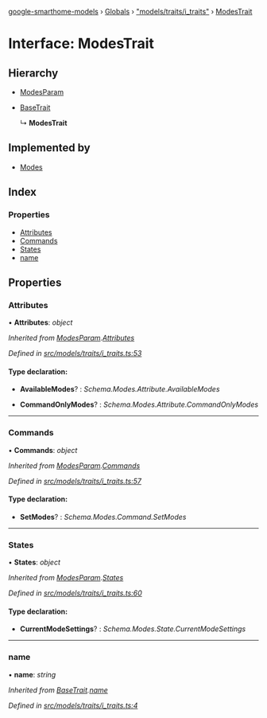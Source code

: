 [google-smarthome-models](../README.md) › [Globals](../globals.md) › ["models/traits/i_traits"](../modules/_models_traits_i_traits_.md) › [ModesTrait](_models_traits_i_traits_.modestrait.md)

# Interface: ModesTrait

## Hierarchy

* [ModesParam](_models_traits_i_traits_.modesparam.md)

* [BaseTrait](_models_traits_i_traits_.basetrait.md)

  ↳ **ModesTrait**

## Implemented by

* [Modes](../classes/_models_traits_modes_modes_.modes.md)

## Index

### Properties

* [Attributes](_models_traits_i_traits_.modestrait.md#attributes)
* [Commands](_models_traits_i_traits_.modestrait.md#commands)
* [States](_models_traits_i_traits_.modestrait.md#states)
* [name](_models_traits_i_traits_.modestrait.md#name)

## Properties

###  Attributes

• **Attributes**: *object*

*Inherited from [ModesParam](_models_traits_i_traits_.modesparam.md).[Attributes](_models_traits_i_traits_.modesparam.md#attributes)*

*Defined in [src/models/traits/i_traits.ts:53](https://github.com/galactic1969/google-smarthome-models/blob/633871f/src/models/traits/i_traits.ts#L53)*

#### Type declaration:

* **AvailableModes**? : *Schema.Modes.Attribute.AvailableModes*

* **CommandOnlyModes**? : *Schema.Modes.Attribute.CommandOnlyModes*

___

###  Commands

• **Commands**: *object*

*Inherited from [ModesParam](_models_traits_i_traits_.modesparam.md).[Commands](_models_traits_i_traits_.modesparam.md#commands)*

*Defined in [src/models/traits/i_traits.ts:57](https://github.com/galactic1969/google-smarthome-models/blob/633871f/src/models/traits/i_traits.ts#L57)*

#### Type declaration:

* **SetModes**? : *Schema.Modes.Command.SetModes*

___

###  States

• **States**: *object*

*Inherited from [ModesParam](_models_traits_i_traits_.modesparam.md).[States](_models_traits_i_traits_.modesparam.md#states)*

*Defined in [src/models/traits/i_traits.ts:60](https://github.com/galactic1969/google-smarthome-models/blob/633871f/src/models/traits/i_traits.ts#L60)*

#### Type declaration:

* **CurrentModeSettings**? : *Schema.Modes.State.CurrentModeSettings*

___

###  name

• **name**: *string*

*Inherited from [BaseTrait](_models_traits_i_traits_.basetrait.md).[name](_models_traits_i_traits_.basetrait.md#name)*

*Defined in [src/models/traits/i_traits.ts:4](https://github.com/galactic1969/google-smarthome-models/blob/633871f/src/models/traits/i_traits.ts#L4)*

